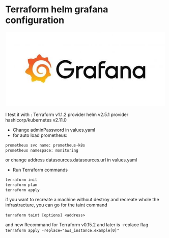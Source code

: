# Terraform helm grafana configuration

<p align="center" style="text-align:center;">
  <a href="https://grafana.com/">
    <img alt="grafana logo" src="img/grafana.jpeg" width="500" />
  </a>
</p>


I test it with :
Terraform v1.1.2
provider helm v2.5.1
provider hashicorp/kubernetes v2.11.0

- Change adminPassword in values.yaml
- for auto load prometheus:
```
prometheus svc name: prometheus-k8s
prometheus namespace: monitoring
```
or change address datasources.datasources.url in values.yaml

- Run Terraform commands
```
terraform init
terraform plan
terraform apply
```

if you want to recreate a machine without destroy and recreate whole the infrastracture, you can go for the taint command 

`terraform taint [options] <address>`

and new Recommand for Terraform v0.15.2 and later is -replace flag 
`terraform apply -replace="aws_instance.example[0]"`
